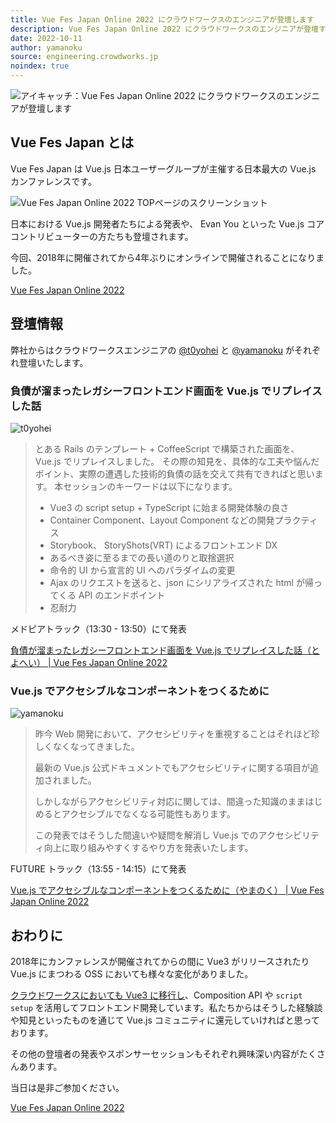 ```yaml
---
title: Vue Fes Japan Online 2022 にクラウドワークスのエンジニアが登壇します
description: Vue Fes Japan Online 2022 にクラウドワークスのエンジニアが登壇するので宣伝記事を書きました
date: 2022-10-11
author: yamanoku
source: engineering.crowdworks.jp
noindex: true
---
```


![アイキャッチ：Vue Fes Japan Online 2022 にクラウドワークスのエンジニアが登壇します](https://i.gyazo.com/3c862280e2db44953d9bdd134727a69c.png)

## Vue Fes Japan とは

Vue Fes Japan は Vue.js 日本ユーザーグループが主催する日本最大の Vue.js カンファレンスです。

![Vue Fes Japan Online 2022 TOPページのスクリーンショット](https://i.gyazo.com/6770e56503aa4cd48e3bbd2b39382a2c.png)

日本における Vue.js 開発者たちによる発表や、 Evan You といった Vue.js コアコントリビューターの方たちも登壇されます。

今回、2018年に開催されてから4年ぶりにオンラインで開催されることになりました。

[Vue Fes Japan Online 2022](https://vuefes.jp/2022/)

## 登壇情報

弊社からはクラウドワークスエンジニアの [@t0yohei](https://twitter.com/t0yohei) と [@yamanoku](https://twitter.com/yamanoku) がそれぞれ登壇いたします。

### 負債が溜まったレガシーフロントエンド画面を Vue.js でリプレイスした話

![t0yohei](https://i.gyazo.com/508e059cf72ddd47e24e3c39743419b0.png)

> とある Rails のテンプレート + CoffeeScript で構築された画面を、 Vue.js でリプレイスしました。
> その際の知見を、具体的な工夫や悩んだポイント、実際の遭遇した技術的負債の話を交えて共有できればと思います。
> 本セッションのキーワードは以下になります。
>
> - Vue3 の script setup + TypeScript に始まる開発体験の良さ
> - Container Component、Layout Component などの開発プラクティス
> - Storybook、 StoryShots(VRT) によるフロントエンド DX
> - あるべき姿に至るまでの長い道のりと取捨選択
> - 命令的 UI から宣言的 UI へのパラダイムの変更
> - Ajax のリクエストを送ると、json にシリアライズされた html が帰ってくる API のエンドポイント
> - 忍耐力

メドピアトラック（13:30 - 13:50）にて発表

[負債が溜まったレガシーフロントエンド画面を Vue.js でリプレイスした話（とよへい） | Vue Fes Japan Online 2022](https://vuefes.jp/2022/sessions/t0yohei)

### Vue.js でアクセシブルなコンポーネントをつくるために

![yamanoku](https://i.gyazo.com/21118cf76bce9194a2312bcb237b00f7.png)

> 昨今 Web 開発において、アクセシビリティを重視することはそれほど珍しくなくなってきました。
>
> 最新の Vue.js 公式ドキュメントでもアクセシビリティに関する項目が追加されました。
>
> しかしながらアクセシビリティ対応に関しては、間違った知識のままはじめるとアクセシブルでなくなる可能性もあります。
>
> この発表ではそうした間違いや疑問を解消し Vue.js でのアクセシビリティ向上に取り組みやすくするやり方を発表いたします。

FUTURE トラック（13:55 - 14:15）にて発表

[Vue.js でアクセシブルなコンポーネントをつくるために（やまのく） | Vue Fes Japan Online 2022](https://vuefes.jp/2022/sessions/yamanoku)

## おわりに

2018年にカンファレンスが開催されてからの間に Vue3 がリリースされたり Vue.js にまつわる OSS においても様々な変化がありました。

[クラウドワークスにおいても Vue3 に移行し](/migration-from-vue2-to-vue3)、Composition API や `script setup` を活用してフロントエンド開発しています。私たちからはそうした経験談や知見といったものを通じて Vue.js コミュニティに還元していければと思っております。

その他の登壇者の発表やスポンサーセッションもそれぞれ興味深い内容がたくさんあります。

当日は是非ご参加ください。

[Vue Fes Japan Online 2022](https://vuefes.jp/2022/)
